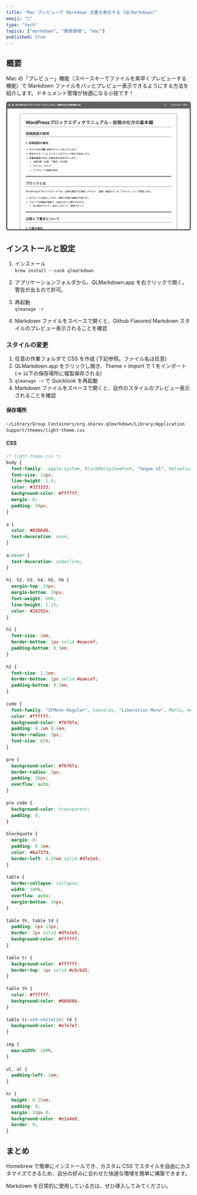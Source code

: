 ```yaml
---
title: "Mac プレビューで Markdown 文書を表示する (QLMarkdown)"
emoji: "🐸"
type: "tech"
topics: ["markdown", "開発環境", "mac"]
published: true
---
```


## 概要

Mac の「プレビュー」機能（スペースキーでファイルを素早くプレビューする機能）で Markdown ファイルをパッとプレビュー表示できるようにする方法を紹介します。ドキュメント管理が快適になる小技です！

![快適なプレビュー表示](/images/mac-ql-markdown-preview/01.png)

## インストールと設定

1. インストール  
`brew install --cask qlmarkdown`

2. アプリケーションフォルダから、QLMarkdown.app を右クリックで開く。警告が出るので許可。

3. 再起動  
`qlmanage -r`  

4. Markdown ファイルをスペースで開くと、Github Flavored Markdown スタイルのプレビュー表示されることを確認

### スタイルの変更

1. 任意の作業フォルダで CSS を作成 (下記参照。ファイル名は任意)
2. QLMarkdown.app をクリックし開き、Theme > Import で 1 をインポート  
   (→ 以下の保存場所に複製保存される)
3. `qlmanage -r` で Quicklook を再起動
4. Markdown ファイルをスペースで開くと、自作のスタイルのプレビュー表示されることを確認

#### 保存場所

`~/Library/Group Containers/org.sbarex.qlmarkdown/Library/Application Support/themes/light-theme.css`

#### CSS

```light-theme.css
/* light-theme.css */
body {
  font-family: -apple-system, BlinkMacSystemFont, "Segoe UI", Helvetica, Arial, sans-serif;
  font-size: 14px;
  line-height: 1.4;
  color: #333333;
  background-color: #ffffff;
  margin: 0;
  padding: 30px;
}

a {
  color: #0366d6;
  text-decoration: none;
}

a:hover {
  text-decoration: underline;
}

h1, h2, h3, h4, h5, h6 {
  margin-top: 24px;
  margin-bottom: 16px;
  font-weight: 600;
  line-height: 1.25;
  color: #24292e;
}

h1 {
  font-size: 2em;
  border-bottom: 1px solid #eaecef;
  padding-bottom: 0.3em;
}

h2 {
  font-size: 1.5em;
  border-bottom: 1px solid #eaecef;
  padding-bottom: 0.3em;
}

code {
  font-family: "SFMono-Regular", Consolas, "Liberation Mono", Menlo, monospace;
  color: #ffffff;
  background-color: #f6f8fa;
  padding: 0.2em 0.4em;
  border-radius: 3px;
  font-size: 85%;
}

pre {
  background-color: #f6f8fa;
  border-radius: 3px;
  padding: 16px;
  overflow: auto;
}

pre code {
  background-color: transparent;
  padding: 0;
}

blockquote {
  margin: 0;
  padding: 0 1em;
  color: #6a737d;
  border-left: 0.25em solid #dfe2e5;
}

table {
  border-collapse: collapse;
  width: 100%;
  overflow: auto;
  margin-bottom: 16px;
}

table th, table td {
  padding: 6px 13px;
  border: 1px solid #dfe2e5;
  background-color: #ffffff;
}

table tr {
  background-color: #ffffff;
  border-top: 1px solid #c6cbd1;
}

table th {
  color: #ffffff;
  background-color: #666666;
}

table tr:nth-child(2n) td {
  background-color: #e7e7e7;
}

img {
  max-width: 100%;
}

ul, ol {
  padding-left: 2em;
}

hr {
  height: 0.25em;
  padding: 0;
  margin: 24px 0;
  background-color: #e1e4e8;
  border: 0;
}
```

## まとめ

Homebrew で簡単にインストールでき、カスタム CSS でスタイルを自由にカスタマイズできるため、自分の好みに合わせた快適な環境を簡単に構築できます。

Markdown を日常的に使用している方は、ぜひ導入してみてください。
